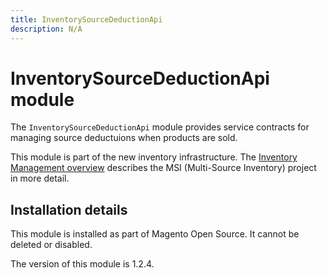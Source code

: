 ```yaml
---
title: InventorySourceDeductionApi
description: N/A
---
```


# InventorySourceDeductionApi module

The `InventorySourceDeductionApi` module provides service contracts for managing source deductuions when products are sold.

This module is part of the new inventory infrastructure. The
[Inventory Management overview](https://developer.adobe.com/commerce/webapi/rest/inventory/index.html)
describes the MSI (Multi-Source Inventory) project in more detail.

## Installation details

This module is installed as part of Magento Open Source. It cannot be deleted or disabled.

<InlineAlert slots="text" />
The version of this module is 1.2.4.
